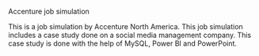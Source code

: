 Accenture job simulation

This is a job simulation by Accenture North America. This job simulation includes a case study done on a social media management company. This case study is done with the help of MySQL, Power BI and PowerPoint.
